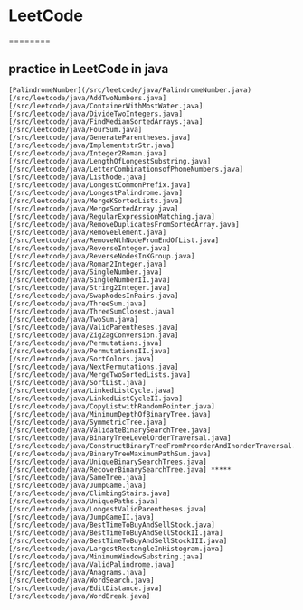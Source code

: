 # LeetCode
========

## practice in LeetCode in java

	[PalindromeNumber](/src/leetcode/java/PalindromeNumber.java)
	[/src/leetcode/java/AddTwoNumbers.java]
	[/src/leetcode/java/ContainerWithMostWater.java]
	[/src/leetcode/java/DivideTwoIntegers.java]
	[/src/leetcode/java/FindMedianSortedArrays.java]
	[/src/leetcode/java/FourSum.java]
	[/src/leetcode/java/GenerateParentheses.java]
	[/src/leetcode/java/ImplementstrStr.java]
	[/src/leetcode/java/Integer2Roman.java]
	[/src/leetcode/java/LengthOfLongestSubstring.java]
	[/src/leetcode/java/LetterCombinationsofPhoneNumbers.java]
	[/src/leetcode/java/ListNode.java]
	[/src/leetcode/java/LongestCommonPrefix.java]
	[/src/leetcode/java/LongestPalindrome.java]
	[/src/leetcode/java/MergeKSortedLists.java]
	[/src/leetcode/java/MergeSortedArray.java]
	[/src/leetcode/java/RegularExpressionMatching.java]
	[/src/leetcode/java/RemoveDuplicatesFromSortedArray.java]
	[/src/leetcode/java/RemoveElement.java]
	[/src/leetcode/java/RemoveNthNodeFromEndOfList.java]
	[/src/leetcode/java/ReverseInteger.java]
	[/src/leetcode/java/ReverseNodesInKGroup.java]
	[/src/leetcode/java/Roman2Integer.java]
	[/src/leetcode/java/SingleNumber.java]
	[/src/leetcode/java/SingleNumberII.java]
	[/src/leetcode/java/String2Integer.java]
	[/src/leetcode/java/SwapNodesInPairs.java]
	[/src/leetcode/java/ThreeSum.java]
	[/src/leetcode/java/ThreeSumClosest.java]
	[/src/leetcode/java/TwoSum.java]
	[/src/leetcode/java/ValidParentheses.java]
	[/src/leetcode/java/ZigZagConversion.java]
	[/src/leetcode/java/Permutations.java]
	[/src/leetcode/java/PermutationsII.java]
	[/src/leetcode/java/SortColors.java]
	[/src/leetcode/java/NextPermutations.java]
	[/src/leetcode/java/MergeTwoSortedLists.java]
	[/src/leetcode/java/SortList.java]
	[/src/leetcode/java/LinkedListCycle.java]
	[/src/leetcode/java/LinkedListCycleII.java]
	[/src/leetcode/java/CopyListwithRandomPointer.java]
	[/src/leetcode/java/MinimumDepthOfBinaryTree.java]
	[/src/leetcode/java/SymmetricTree.java]
	[/src/leetcode/java/ValidateBinarySearchTree.java]
	[/src/leetcode/java/BinaryTreeLevelOrderTraversal.java]
	[/src/leetcode/java/ConstructBinaryTreeFromPreorderAndInorderTraversal.java]
	[/src/leetcode/java/BinaryTreeMaximumPathSum.java]
	[/src/leetcode/java/UniqueBinarySearchTrees.java]
	[/src/leetcode/java/RecoverBinarySearchTree.java] *****
	[/src/leetcode/java/SameTree.java]
	[/src/leetcode/java/JumpGame.java]
	[/src/leetcode/java/ClimbingStairs.java]
	[/src/leetcode/java/UniquePaths.java]
	[/src/leetcode/java/LongestValidParentheses.java]
	[/src/leetcode/java/JumpGameII.java]
	[/src/leetcode/java/BestTimeToBuyAndSellStock.java]
	[/src/leetcode/java/BestTimeToBuyAndSellStockII.java]
	[/src/leetcode/java/BestTimeToBuyAndSellStockIII.java]
	[/src/leetcode/java/LargestRectangleInHistogram.java]
	[/src/leetcode/java/MinimumWindowSubstring.java]
	[/src/leetcode/java/ValidPalindrome.java]
	[/src/leetcode/java/Anagrams.java]
	[/src/leetcode/java/WordSearch.java]
	[/src/leetcode/java/EditDistance.java]
	[/src/leetcode/java/WordBreak.java]
